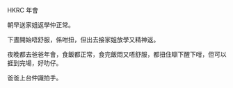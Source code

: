 HKRC 年會

朝早送家姐返學仲正常。

下晝開始唔舒服，係咁扭，但出去接家姐放學又精神返。

夜晚都去爸爸年會，食飯都正常，食完飯悶又唔舒服，都扭住瞓下醒下咁，但可以捱到完場，好叻仔。

爸爸上台仲識拍手。
